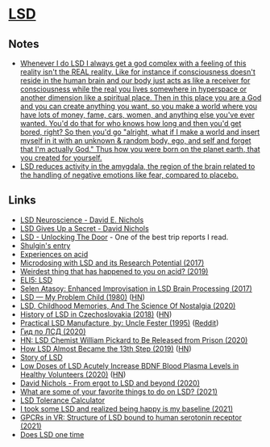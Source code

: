 # [LSD](https://psychonautwiki.org/w/index.php?title=LSD)

## Notes

- [Whenever I do LSD I always get a god complex with a feeling of this reality isn't the REAL reality. Like for instance if consciousness doesn't reside in the human brain and our body just acts as like a receiver for consciousness while the real you lives somewhere in hyperspace or another dimension like a spiritual place. Then in this place you are a God and you can create anything you want, so you make a world where you have lots of money, fame, cars, women, and anything else you've ever wanted. You'd do that for who knows how long and then you'd get bored, right? So then you'd go "alright, what if I make a world and insert myself in it with an unknown & random body, ego, and self and forget that I'm actually God." Thus how you were born on the planet earth, that you created for yourself.](https://www.reddit.com/r/Drugs/comments/86j4fz/what_are_some_messed_up_realityshattering/)
- [LSD reduces activity in the amygdala, the region of the brain related to the handling of negative emotions like fear, compared to placebo.](http://www.nature.com/tp/journal/v7/n4/full/tp201754a.html)

## Links

- [LSD Neuroscience - David E. Nichols](https://www.youtube.com/watch?v=LbUGRcuA16E)
- [LSD Gives Up a Secret - David Nichols](https://www.youtube.com/watch?v=TxjCSKMbZBA)
- [LSD - Unlocking The Door](https://psychonautwiki.org/wiki/Experience:First_105μg_LSD_-_Unlocking_The_Door) - One of the best trip reports I read.
- [Shulgin's entry](https://erowid.org/library/books_online/tihkal/tihkal26.shtml)
- [Experiences on acid](https://knowingless.com/2017/02/11/experiences-on-acid/)
- [Microdosing with LSD and its Research Potential (2017)](https://heffter.org/microdosing-lsd-research-potential/)
- [Weirdest thing that has happened to you on acid? (2019)](https://www.reddit.com/r/RationalPsychonaut/comments/dqwqtm/weirdest_thing_that_has_happened_to_you_on_acid/)
- [ELI5: LSD](https://www.reddit.com/r/explainlikeimfive/comments/dymtnq/eli5_lsd/)
- [Selen Atasoy: Enhanced Improvisation in LSD Brain Processing (2017)](https://www.youtube.com/watch?v=jKAZCzATmnk)
- [LSD — My Problem Child (1980)](https://maps.org/images/pdf/books/lsdmyproblemchild.pdf) ([HN](https://news.ycombinator.com/item?id=21878726))
- [LSD, Childhood Memories, And The Science Of Nostalgia (2020)](https://medium.com/@psychedelicsaremedicine/lsd-childhood-memories-and-the-science-of-nostalgia-32bebb1fe1e9)
- [History of LSD in Czechoslovakia (2018)](https://przekroj.pl/en/society/a-communist-lsd-trip-aleksander-kaczorowski) ([HN](https://news.ycombinator.com/item?id=22208132))
- [Practical LSD Manufacture, by: Uncle Fester (1995)](https://files.shroomery.org/cms/5841102-practicallsd-UncleFester.pdf) ([Reddit](https://www.reddit.com/r/DrugNerds/comments/gjoayy/practical_lsd_manufacture_by_uncle_fester_full/))
- [Гид по ЛСД (2020)](https://docs.google.com/document/d/1nCsTtLruccmWqWRZ7CQ1gRZoRYFZODLF9mPmqDz4P70/edit)
- [HN: LSD Chemist William Pickard to Be Released from Prison (2020)](https://news.ycombinator.com/item?id=23947157)
- [How LSD Almost Became the 13th Step (2019)](https://prohbtd.com/read/alcoholics-anonymous-how-lsd-almost-became-the-13th-step/) ([HN](https://news.ycombinator.com/item?id=23952390))
- [Story of LSD](https://twitter.com/PulpLibrarian/status/1294322294408515584)
- [Low Doses of LSD Acutely Increase BDNF Blood Plasma Levels in Healthy Volunteers (2020)](https://pubs.acs.org/doi/abs/10.1021/acsptsci.0c00099) ([HN](https://news.ycombinator.com/item?id=24391387))
- [David Nichols - From ergot to LSD and beyond (2020)](https://www.youtube.com/watch?v=iu0EZFz0-KQ)
- [What are some of your favorite things to do on LSD? (2021)](https://www.reddit.com/r/RationalPsychonaut/comments/lk1u9n/what_are_some_of_your_favorite_things_to_do_on_lsd/)
- [LSD Tolerance Calculator](https://lsdtolerancecalculator.github.io/)
- [I took some LSD and realized being happy is my baseline (2021)](https://www.reddit.com/r/Psychonaut/comments/mplesn/i_took_some_lsd_and_realized_being_happy_is_my/)
- [GPCRs in VR: Structure of LSD bound to human serotonin receptor (2021)](https://www.youtube.com/watch?v=cqH6PunEsac)
- [Does LSD one time](https://twitter.com/incertaspecie/status/1340738678218399744)
